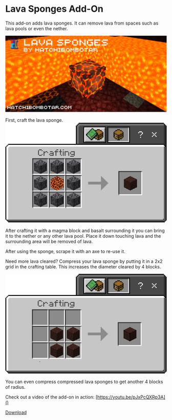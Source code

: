 # Lava Sponges Add-On
This add-on adds lava sponges. It can remove lava from spaces such as lava pools or even the nether.

![Add-On Banner Image](./assets/banner.png)

First, craft the lava sponge.
![lava sponge recipe](assets/recipe_lava_sponge.png)

After crafting it with a magma block and basalt surrounding it you can bring it to the nether or any other lava pool. Place it down touching lava and the surrounding area will be removed of lava.

After using the sponge, scrape it with an axe to re-use it.

Need more lava cleared? Compress your lava sponge by putting it in a 2x2 grid in the crafting table. This increases the diameter cleared by 4 blocks.

![compressed lava sponge recipe](assets/recipe_compress.png)

You can even compress compressed lava sponges to get another 4 blocks of radius.

Check out a video of the add-on in action:
[https://youtu.be/pJxPcQXRp3A]()

[Download](https://github.com/Hatchibombotar/lava-sponges-addon/releases/download/latest-build/lava-sponges.addon)
